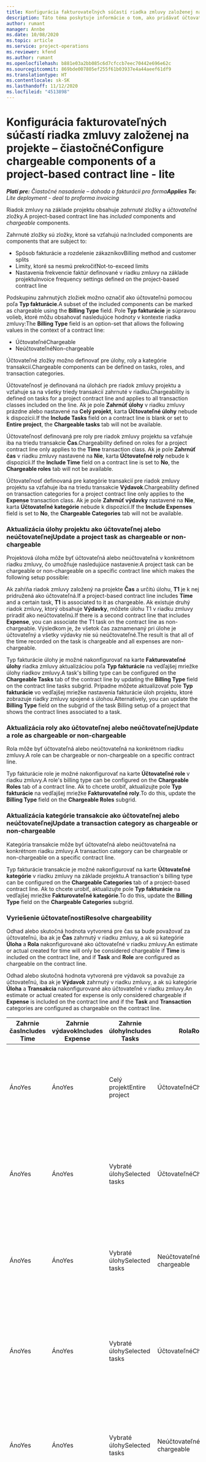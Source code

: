 ```yaml
---
title: Konfigurácia fakturovateľných súčastí riadka zmluvy založenej na projekte – čiastočné
description: Táto téma poskytuje informácie o tom, ako pridávať účtovateľné zložky do riadkov zmluvy v Project Operations.
author: rumant
manager: Annbe
ms.date: 10/08/2020
ms.topic: article
ms.service: project-operations
ms.reviewer: kfend
ms.author: rumant
ms.openlocfilehash: b881e03a2bb085c6d7cfccb7eec70442e696e62c
ms.sourcegitcommit: 869bde007805ef255f61b03937e4a44aeef61df9
ms.translationtype: HT
ms.contentlocale: sk-SK
ms.lasthandoff: 11/12/2020
ms.locfileid: "4513898"
---
```

# <a name="configure-chargeable-components-of-a-project-based-contract-line---lite"></a><span data-ttu-id="58e68-103">Konfigurácia fakturovateľných súčastí riadka zmluvy založenej na projekte – čiastočné</span><span class="sxs-lookup"><span data-stu-id="58e68-103">Configure chargeable components of a project-based contract line - lite</span></span>

<span data-ttu-id="58e68-104">_**Platí pre:** Čiastočné nasadenie – dohoda o fakturácii pro forma_</span><span class="sxs-lookup"><span data-stu-id="58e68-104">_**Applies To:** Lite deployment - deal to proforma invoicing_</span></span>

<span data-ttu-id="58e68-105">Riadok zmluvy na základe projektu obsahuje *zahrnuté* zložky a *účtovateľné* zložky.</span><span class="sxs-lookup"><span data-stu-id="58e68-105">A project-based contract line has *included* components and *chargeable* components.</span></span>

<span data-ttu-id="58e68-106">Zahrnuté zložky sú zložky, ktoré sa vzťahujú na:</span><span class="sxs-lookup"><span data-stu-id="58e68-106">Included components are components that are subject to:</span></span>

  - <span data-ttu-id="58e68-107">Spôsob fakturácie a rozdelenie zákazníkov</span><span class="sxs-lookup"><span data-stu-id="58e68-107">Billing method and customer splits</span></span>
  - <span data-ttu-id="58e68-108">Limity, ktoré sa nesmú prekročiť</span><span class="sxs-lookup"><span data-stu-id="58e68-108">Not-to-exceed limits</span></span> 
  - <span data-ttu-id="58e68-109">Nastavenia frekvencie faktúr definované v riadku zmluvy na základe projektu</span><span class="sxs-lookup"><span data-stu-id="58e68-109">Invoice frequency settings defined on the project-based contract line</span></span>

<span data-ttu-id="58e68-110">Podskupinu zahrnutých zložiek možno označiť ako účtovateľnú pomocou poľa **Typ fakturácie**.</span><span class="sxs-lookup"><span data-stu-id="58e68-110">A subset of the included components can be marked as chargeable using the **Billing Type** field.</span></span> <span data-ttu-id="58e68-111">Pole **Typ fakturácie** je súpravou volieb, ktoré môžu obsahovať nasledujúce hodnoty v kontexte riadka zmluvy:</span><span class="sxs-lookup"><span data-stu-id="58e68-111">The **Billing Type** field is an option-set that allows the following values in the context of a contract line:</span></span>

  - <span data-ttu-id="58e68-112">Účtovateľné</span><span class="sxs-lookup"><span data-stu-id="58e68-112">Chargeable</span></span>
  - <span data-ttu-id="58e68-113">Neúčtovateľné</span><span class="sxs-lookup"><span data-stu-id="58e68-113">Non-chargeable</span></span>

<span data-ttu-id="58e68-114">Účtovateľné zložky možno definovať pre úlohy, roly a kategórie transakcií.</span><span class="sxs-lookup"><span data-stu-id="58e68-114">Chargeable components can be defined on tasks, roles, and transaction categories.</span></span>

<span data-ttu-id="58e68-115">Účtovateľnosť je definovaná na úlohách pre riadok zmluvy projektu a vzťahuje sa na všetky triedy transakcií zahrnuté v riadku.</span><span class="sxs-lookup"><span data-stu-id="58e68-115">Chargeability is defined on tasks for a project contract line and applies to all transaction classes included on the line.</span></span> <span data-ttu-id="58e68-116">Ak je pole **Zahrnúť úlohy** v riadku zmluvy prázdne alebo nastavené na **Celý projekt**, karta **Účtovateľné úlohy** nebude k dispozícii.</span><span class="sxs-lookup"><span data-stu-id="58e68-116">If the **Include Tasks** field on a contract line is blank or set to **Entire project**, the **Chargeable tasks** tab will not be available.</span></span>

<span data-ttu-id="58e68-117">Účtovateľnosť definovaná pre roly pre riadok zmluvy projektu sa vzťahuje iba na triedu transakcie **Čas**.</span><span class="sxs-lookup"><span data-stu-id="58e68-117">Chargeability defined on roles for a project contract line only applies to the **Time** transaction class.</span></span> <span data-ttu-id="58e68-118">Ak je pole **Zahrnúť čas** v riadku zmluvy nastavené na **Nie**, karta **Účtovateľné roly** nebude k dispozícii.</span><span class="sxs-lookup"><span data-stu-id="58e68-118">If the **Include Time** field on a contract line is set to **No**, the **Chargeable roles** tab will not be available.</span></span>

<span data-ttu-id="58e68-119">Účtovateľnosť definovaná pre kategórie transakcií pre riadok zmluvy projektu sa vzťahuje iba na triedu transakcie **Výdavok**.</span><span class="sxs-lookup"><span data-stu-id="58e68-119">Chargeability defined on transaction categories for a project contract line only applies to the **Expense** transaction class.</span></span> <span data-ttu-id="58e68-120">Ak je pole **Zahrnúť výdavky** nastavené na **Nie**, karta **Účtovateľné kategórie** nebude k dispozícii.</span><span class="sxs-lookup"><span data-stu-id="58e68-120">If the **Include Expenses** field is set to **No**, the **Chargeable Categories** tab will not be available.</span></span>

### <a name="update-a-project-task-as-chargeable-or-non-chargeable"></a><span data-ttu-id="58e68-121">Aktualizácia úlohy projektu ako účtovateľnej alebo neúčtovateľnej</span><span class="sxs-lookup"><span data-stu-id="58e68-121">Update a project task as chargeable or non-chargeable</span></span>

<span data-ttu-id="58e68-122">Projektová úloha môže byť účtovateľná alebo neúčtovateľná v konkrétnom riadku zmluvy, čo umožňuje nasledujúce nastavenie:</span><span class="sxs-lookup"><span data-stu-id="58e68-122">A project task can be chargeable or non-chargeable on a specific contract line which makes the following setup possible:</span></span>

<span data-ttu-id="58e68-123">Ak zahŕňa riadok zmluvy založený na projekte **Čas** a určitú úlohu, **T1** je k nej pridružená ako účtovateľná.</span><span class="sxs-lookup"><span data-stu-id="58e68-123">If a project-based contract line includes **Time** and a certain task, **T1** is associated to it as chargeable.</span></span> <span data-ttu-id="58e68-124">Ak existuje druhý riadok zmluvy, ktorý obsahuje **Výdavky**, môžete úlohu T1 v riadku zmluvy priradiť ako neúčtovateľnú.</span><span class="sxs-lookup"><span data-stu-id="58e68-124">If there is a second contract line that includes **Expense**, you can associate the T1 task on the contract line as non-chargeable.</span></span> <span data-ttu-id="58e68-125">Výsledkom je, že všetok čas zaznamenaný pri úlohe je účtovateľný a všetky výdavky nie sú neúčtovateľné.</span><span class="sxs-lookup"><span data-stu-id="58e68-125">The result is that all of the time recorded on the task is chargeable and all expenses are non-chargeable.</span></span>

<span data-ttu-id="58e68-126">Typ fakturácie úlohy je možné nakonfigurovať na karte **Fakturovateľné úlohy** riadka zmluvy aktualizáciou poľa **Typ fakturácie** na vedľajšej mriežke úlohy riadkov zmluvy.</span><span class="sxs-lookup"><span data-stu-id="58e68-126">A task's billing type can be configured on the **Chargeable Tasks** tab of the contract line by updating the **Billing Type** field on the contract line tasks subgrid.</span></span> <span data-ttu-id="58e68-127">Prípadne môžete aktualizovať pole **Typ fakturácie** vo vedľajšej mriežke nastavenia fakturácie úloh projektu, ktoré zobrazuje riadky zmluvy spojené s úlohou.</span><span class="sxs-lookup"><span data-stu-id="58e68-127">Alternatively, you can update the **Billing Type** field on the subgrid of the task Billing setup of a project that shows the contract lines associated to a task.</span></span>

### <a name="update-a-role-as-chargeable-or-non-chargeable"></a><span data-ttu-id="58e68-128">Aktualizácia roly ako účtovateľnej alebo neúčtovateľnej</span><span class="sxs-lookup"><span data-stu-id="58e68-128">Update a role as chargeable or non-chargeable</span></span>

<span data-ttu-id="58e68-129">Rola môže byť účtovateľná alebo neúčtovateľná na konkrétnom riadku zmluvy.</span><span class="sxs-lookup"><span data-stu-id="58e68-129">A role can be chargeable or non-chargeable on a specific contract line.</span></span>

<span data-ttu-id="58e68-130">Typ fakturácie role je možné nakonfigurovať na karte **Účtovateľné role** v riadku zmluvy.</span><span class="sxs-lookup"><span data-stu-id="58e68-130">A role's billing type can be configured on the **Chargeable Roles** tab of a contract line.</span></span> <span data-ttu-id="58e68-131">Ak to chcete urobiť, aktualizujte pole **Typ fakturácie** na vedľajšej mriežke **Fakturovateľné roly**.</span><span class="sxs-lookup"><span data-stu-id="58e68-131">To do this, update the **Billing Type** field on the **Chargeable Roles** subgrid.</span></span>

### <a name="update-a-transaction-category-as-chargeable-or-non-chargeable"></a><span data-ttu-id="58e68-132">Aktualizácia kategórie transakcie ako účtovateľnej alebo neúčtovateľnej</span><span class="sxs-lookup"><span data-stu-id="58e68-132">Update a transaction category as chargeable or non-chargeable</span></span>

<span data-ttu-id="58e68-133">Kategória transakcie môže byť účtovateľná alebo neúčtovateľná na konkrétnom riadku zmluvy.</span><span class="sxs-lookup"><span data-stu-id="58e68-133">A transaction category can be chargeable or non-chargeable on a specific contract line.</span></span>

<span data-ttu-id="58e68-134">Typ fakturácie transakcie je možné nakonfigurovať na karte **Účtovateľné kategórie** v riadku zmluvy na základe projektu.</span><span class="sxs-lookup"><span data-stu-id="58e68-134">A transaction's billing type can be configured on the **Chargeable Categories** tab of a project-based contract line.</span></span> <span data-ttu-id="58e68-135">Ak to chcete urobiť, aktualizujte pole **Typ fakturácie** na vedľajšej mriežke **Fakturovateľné kategórie**.</span><span class="sxs-lookup"><span data-stu-id="58e68-135">To do this, update the **Billing Type** field on the **Chargeable Categories** subgrid.</span></span>

### <a name="resolve-chargeability"></a><span data-ttu-id="58e68-136">Vyriešenie účtovateľnosti</span><span class="sxs-lookup"><span data-stu-id="58e68-136">Resolve chargeability</span></span>

<span data-ttu-id="58e68-137">Odhad alebo skutočná hodnota vytvorená pre čas sa bude považovať za účtovateľnú, iba ak je **Čas** zahrnutý v riadku zmluvy, a ak sú kategórie **Úloha** a **Rola** nakonfigurované ako účtovateľné v riadku zmluvy.</span><span class="sxs-lookup"><span data-stu-id="58e68-137">An estimate or actual created for time will only be considered chargeable if **Time** is included on the contract line, and if **Task** and **Role** are configured as chargeable on the contract line.</span></span>

<span data-ttu-id="58e68-138">Odhad alebo skutočná hodnota vytvorená pre výdavok sa považuje za účtovateľnú, iba ak je **Výdavok** zahrnutý v riadku zmluvy, a ak sú kategórie **Úloha** a **Transakcia** nakonfigurované ako účtovateľné v riadku zmluvy.</span><span class="sxs-lookup"><span data-stu-id="58e68-138">An estimate or actual created for expense is only considered chargeable if **Expense** is included on the contract line and if the **Task** and **Transaction** categories are configured as chargeable on the contract line.</span></span>


| <span data-ttu-id="58e68-139">Zahrnie čas</span><span class="sxs-lookup"><span data-stu-id="58e68-139">Includes Time</span></span> | <span data-ttu-id="58e68-140">Zahrnie výdavok</span><span class="sxs-lookup"><span data-stu-id="58e68-140">Includes Expense</span></span> | <span data-ttu-id="58e68-141">Zahrnie úlohy</span><span class="sxs-lookup"><span data-stu-id="58e68-141">Includes Tasks</span></span> | <span data-ttu-id="58e68-142">Rola</span><span class="sxs-lookup"><span data-stu-id="58e68-142">Role</span></span>           | <span data-ttu-id="58e68-143">Kategória</span><span class="sxs-lookup"><span data-stu-id="58e68-143">Category</span></span>       | <span data-ttu-id="58e68-144">Úloha</span><span class="sxs-lookup"><span data-stu-id="58e68-144">Task</span></span>                                                                                                      |
|---------------|------------------|----------------|----------------|----------------|-----------------------------------------------------------------------------------------------------------|
| <span data-ttu-id="58e68-145">Áno</span><span class="sxs-lookup"><span data-stu-id="58e68-145">Yes</span></span>           | <span data-ttu-id="58e68-146">Áno</span><span class="sxs-lookup"><span data-stu-id="58e68-146">Yes</span></span>              | <span data-ttu-id="58e68-147">Celý projekt</span><span class="sxs-lookup"><span data-stu-id="58e68-147">Entire project</span></span> | <span data-ttu-id="58e68-148">Účtovateľné</span><span class="sxs-lookup"><span data-stu-id="58e68-148">Chargeable</span></span>     | <span data-ttu-id="58e68-149">Účtovateľné</span><span class="sxs-lookup"><span data-stu-id="58e68-149">Chargeable</span></span>     | <span data-ttu-id="58e68-150">Fakturácia skutočnej hodnoty času: **Účtovateľné**</span><span class="sxs-lookup"><span data-stu-id="58e68-150">Billing on a Time actual: **Chargeable**</span></span> </br> <span data-ttu-id="58e68-151">Typ fakturácie skutočnej hodnoty výdavku: **Účtovateľné**</span><span class="sxs-lookup"><span data-stu-id="58e68-151">Billing type on Expense actual: **Chargeable**</span></span>           |
| <span data-ttu-id="58e68-152">Áno</span><span class="sxs-lookup"><span data-stu-id="58e68-152">Yes</span></span>           | <span data-ttu-id="58e68-153">Áno</span><span class="sxs-lookup"><span data-stu-id="58e68-153">Yes</span></span>              | <span data-ttu-id="58e68-154">Vybraté úlohy</span><span class="sxs-lookup"><span data-stu-id="58e68-154">Selected tasks</span></span> | <span data-ttu-id="58e68-155">Účtovateľné</span><span class="sxs-lookup"><span data-stu-id="58e68-155">Chargeable</span></span>     | <span data-ttu-id="58e68-156">Účtovateľné</span><span class="sxs-lookup"><span data-stu-id="58e68-156">Chargeable</span></span>     | <span data-ttu-id="58e68-157">Fakturácia skutočnej hodnoty času: **Účtovateľné**</span><span class="sxs-lookup"><span data-stu-id="58e68-157">Billing on a Time actual: **Chargeable**</span></span> </br> <span data-ttu-id="58e68-158">Typ fakturácie skutočnej hodnoty výdavku: **Účtovateľné**</span><span class="sxs-lookup"><span data-stu-id="58e68-158">Billing type on Expense actual: **Chargeable**</span></span>           |
| <span data-ttu-id="58e68-159">Áno</span><span class="sxs-lookup"><span data-stu-id="58e68-159">Yes</span></span>           | <span data-ttu-id="58e68-160">Áno</span><span class="sxs-lookup"><span data-stu-id="58e68-160">Yes</span></span>              | <span data-ttu-id="58e68-161">Vybraté úlohy</span><span class="sxs-lookup"><span data-stu-id="58e68-161">Selected tasks</span></span> | <span data-ttu-id="58e68-162">Neúčtovateľné</span><span class="sxs-lookup"><span data-stu-id="58e68-162">Non-chargeable</span></span> | <span data-ttu-id="58e68-163">Účtovateľné</span><span class="sxs-lookup"><span data-stu-id="58e68-163">Chargeable</span></span>     | <span data-ttu-id="58e68-164">Fakturácia skutočnej hodnoty času: **Neúčtovateľné**</span><span class="sxs-lookup"><span data-stu-id="58e68-164">Billing on a Time actual: **Non-chargeable**</span></span> </br> <span data-ttu-id="58e68-165">Typ fakturácie skutočnej hodnoty výdavku: **Účtovateľné**</span><span class="sxs-lookup"><span data-stu-id="58e68-165">Billing type on Expense actual: **Chargeable**</span></span>       |
| <span data-ttu-id="58e68-166">Áno</span><span class="sxs-lookup"><span data-stu-id="58e68-166">Yes</span></span>           | <span data-ttu-id="58e68-167">Áno</span><span class="sxs-lookup"><span data-stu-id="58e68-167">Yes</span></span>              | <span data-ttu-id="58e68-168">Vybraté úlohy</span><span class="sxs-lookup"><span data-stu-id="58e68-168">Selected tasks</span></span> | <span data-ttu-id="58e68-169">Účtovateľné</span><span class="sxs-lookup"><span data-stu-id="58e68-169">Chargeable</span></span>     | <span data-ttu-id="58e68-170">Účtovateľné</span><span class="sxs-lookup"><span data-stu-id="58e68-170">Chargeable</span></span>     | <span data-ttu-id="58e68-171">Fakturácia skutočnej hodnoty času: **Neúčtovateľné**</span><span class="sxs-lookup"><span data-stu-id="58e68-171">Billing on a Time actual: **Non-chargeable**</span></span> </br> <span data-ttu-id="58e68-172">Typ fakturácie skutočnej hodnoty výdavku:   **Neúčtovateľné**</span><span class="sxs-lookup"><span data-stu-id="58e68-172">Billing type on Expense actual:   **Non-chargeable**</span></span> |
| <span data-ttu-id="58e68-173">Áno</span><span class="sxs-lookup"><span data-stu-id="58e68-173">Yes</span></span>           | <span data-ttu-id="58e68-174">Áno</span><span class="sxs-lookup"><span data-stu-id="58e68-174">Yes</span></span>              | <span data-ttu-id="58e68-175">Vybraté úlohy</span><span class="sxs-lookup"><span data-stu-id="58e68-175">Selected tasks</span></span> | <span data-ttu-id="58e68-176">Neúčtovateľné</span><span class="sxs-lookup"><span data-stu-id="58e68-176">Non-chargeable</span></span> | <span data-ttu-id="58e68-177">Účtovateľné</span><span class="sxs-lookup"><span data-stu-id="58e68-177">Chargeable</span></span>     | <span data-ttu-id="58e68-178">Fakturácia skutočnej hodnoty času: **Neúčtovateľné**</span><span class="sxs-lookup"><span data-stu-id="58e68-178">Billing on a Time actual: **Non-chargeable**</span></span> </br> <span data-ttu-id="58e68-179">Typ fakturácie skutočnej hodnoty výdavku:   **Neúčtovateľné**</span><span class="sxs-lookup"><span data-stu-id="58e68-179">Billing type on Expense actual:   **Non-chargeable**</span></span> |
| <span data-ttu-id="58e68-180">Áno</span><span class="sxs-lookup"><span data-stu-id="58e68-180">Yes</span></span>           | <span data-ttu-id="58e68-181">Áno</span><span class="sxs-lookup"><span data-stu-id="58e68-181">Yes</span></span>              | <span data-ttu-id="58e68-182">Vybraté úlohy</span><span class="sxs-lookup"><span data-stu-id="58e68-182">Selected tasks</span></span> | <span data-ttu-id="58e68-183">Neúčtovateľné</span><span class="sxs-lookup"><span data-stu-id="58e68-183">Non-chargeable</span></span> | <span data-ttu-id="58e68-184">Neúčtovateľné</span><span class="sxs-lookup"><span data-stu-id="58e68-184">Non-chargeable</span></span> | <span data-ttu-id="58e68-185">Fakturácia skutočnej hodnoty času: **Neúčtovateľné**</span><span class="sxs-lookup"><span data-stu-id="58e68-185">Billing on a Time actual: **Non-chargeable**</span></span> </br> <span data-ttu-id="58e68-186">Typ fakturácie skutočnej hodnoty výdavku:   **Neúčtovateľné**</span><span class="sxs-lookup"><span data-stu-id="58e68-186">Billing type on Expense actual:   **Non-chargeable**</span></span> |
| <span data-ttu-id="58e68-187">No</span><span class="sxs-lookup"><span data-stu-id="58e68-187">No</span></span>            | <span data-ttu-id="58e68-188">Áno</span><span class="sxs-lookup"><span data-stu-id="58e68-188">Yes</span></span>              | <span data-ttu-id="58e68-189">Celý projekt</span><span class="sxs-lookup"><span data-stu-id="58e68-189">Entire project</span></span> | <span data-ttu-id="58e68-190">Nie je možné nastaviť</span><span class="sxs-lookup"><span data-stu-id="58e68-190">Can't be set</span></span>   | <span data-ttu-id="58e68-191">Účtovateľné</span><span class="sxs-lookup"><span data-stu-id="58e68-191">Chargeable</span></span>     | <span data-ttu-id="58e68-192">Fakturácia skutočnej hodnoty času: **Nedostupné**</span><span class="sxs-lookup"><span data-stu-id="58e68-192">Billing on a Time actual: **Not available**</span></span></br><span data-ttu-id="58e68-193">Typ fakturácie skutočnej hodnoty výdavku: **Účtovateľné**</span><span class="sxs-lookup"><span data-stu-id="58e68-193">Billing type on Expense actual: **Chargeable**</span></span>          |
| <span data-ttu-id="58e68-194">No</span><span class="sxs-lookup"><span data-stu-id="58e68-194">No</span></span>            | <span data-ttu-id="58e68-195">Áno</span><span class="sxs-lookup"><span data-stu-id="58e68-195">Yes</span></span>              | <span data-ttu-id="58e68-196">Celý projekt</span><span class="sxs-lookup"><span data-stu-id="58e68-196">Entire project</span></span> | <span data-ttu-id="58e68-197">Nie je možné nastaviť</span><span class="sxs-lookup"><span data-stu-id="58e68-197">Can't be set</span></span>   | <span data-ttu-id="58e68-198">Neúčtovateľné</span><span class="sxs-lookup"><span data-stu-id="58e68-198">Non-chargeable</span></span> | <span data-ttu-id="58e68-199">Fakturácia skutočnej hodnoty času: **Nedostupné**</span><span class="sxs-lookup"><span data-stu-id="58e68-199">Billing on a Time actual: **Not available**</span></span></br> <span data-ttu-id="58e68-200">Typ fakturácie skutočnej hodnoty výdavku: **Neúčtovateľné**</span><span class="sxs-lookup"><span data-stu-id="58e68-200">Billing type on Expense actual: **Non-chargeable**</span></span>     |
| <span data-ttu-id="58e68-201">Áno</span><span class="sxs-lookup"><span data-stu-id="58e68-201">Yes</span></span>           | <span data-ttu-id="58e68-202">No</span><span class="sxs-lookup"><span data-stu-id="58e68-202">No</span></span>               | <span data-ttu-id="58e68-203">Celý projekt</span><span class="sxs-lookup"><span data-stu-id="58e68-203">Entire project</span></span> | <span data-ttu-id="58e68-204">Účtovateľné</span><span class="sxs-lookup"><span data-stu-id="58e68-204">Chargeable</span></span>     | <span data-ttu-id="58e68-205">Nie je možné nastaviť</span><span class="sxs-lookup"><span data-stu-id="58e68-205">Can't be set</span></span>   | <span data-ttu-id="58e68-206">Fakturácia skutočnej hodnoty času: **Účtovateľné**</span><span class="sxs-lookup"><span data-stu-id="58e68-206">Billing on a Time actual: **Chargeable**</span></span> </br> <span data-ttu-id="58e68-207">Typ fakturácie skutočnej hodnoty výdavku: **Nedostupné**</span><span class="sxs-lookup"><span data-stu-id="58e68-207">Billing type on Expense actual: **Not available**</span></span>        |
| <span data-ttu-id="58e68-208">Áno</span><span class="sxs-lookup"><span data-stu-id="58e68-208">Yes</span></span>           | <span data-ttu-id="58e68-209">No</span><span class="sxs-lookup"><span data-stu-id="58e68-209">No</span></span>               | <span data-ttu-id="58e68-210">Celý projekt</span><span class="sxs-lookup"><span data-stu-id="58e68-210">Entire project</span></span> | <span data-ttu-id="58e68-211">Neúčtovateľné</span><span class="sxs-lookup"><span data-stu-id="58e68-211">Non-chargeable</span></span> | <span data-ttu-id="58e68-212">Nie je možné nastaviť</span><span class="sxs-lookup"><span data-stu-id="58e68-212">Can't be set</span></span>   | <span data-ttu-id="58e68-213">Fakturácia skutočnej hodnoty času: **Neúčtovateľné**</span><span class="sxs-lookup"><span data-stu-id="58e68-213">Billing on a Time actual: **Non-chargeable**</span></span> </br><span data-ttu-id="58e68-214">Typ fakturácie skutočnej hodnoty výdavku: **Nedostupné**</span><span class="sxs-lookup"><span data-stu-id="58e68-214">Billing type on Expense actual: **Not   available**</span></span>   |
